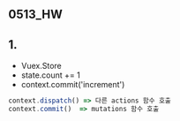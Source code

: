 ## 0513_HW

## 1.

- Vuex.Store
- state.count += 1
- context.commit('increment')

```javascript
context.dispatch() => 다른 actions 함수 호출
context.commit()  => mutations 함수 호출
```

